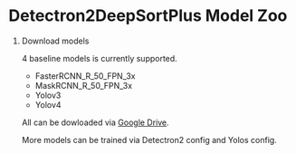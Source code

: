 # Detectron2DeepSortPlus Model Zoo
1. Download models

    4 baseline models is currently supported.
    * FasterRCNN_R_50_FPN_3x
    * MaskRCNN_R_50_FPN_3x
    * Yolov3
    * Yolov4

    All can be dowloaded via [Google Drive](https://drive.google.com/drive/folders/1z_n7VIjSZNkJlac9-s_LTD5VWXeu-5Q2?usp=sharing).

    More models can be trained via Detectron2 config and Yolos config. 
